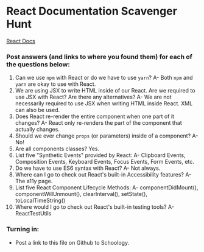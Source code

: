 # React Documentation Scavenger Hunt

[React Docs](https://facebook.github.io/react/docs/hello-world.html)

### Post answers (and links to where you found them) for each of the questions below:

1. Can we use `npm` with React or do we have to use `yarn`?
A- Both `npm` and `yarn` are okay to use with React.
2. We are using JSX to write HTML inside of our React. Are we required to use JSX with React? Are there any alternatives?
A- We are not necessarily required to use JSX when writing HTML inside React. XML can also be used.
3. Does React re-render the entire component when one part of it changes?
A- React only re-renders the part of the component that actually changes.
4. Should we ever change `props` (or parameters) inside of a component? 
A- No!
5. Are all components classes? 
Yes.
6. List five "Synthetic Events" provided by React:
A- Clipboard Events, Composition Events, Keyboard Events, Focus Events, Form Events, etc.
7. Do we have to use ES6 syntax with React?
A- Not always.
8. Where can I go to check out React's built-in Accessibility features?
A- The a11y page.
9. List five React Component Lifecycle Methods:
A- componentDidMount(), componentWillUnmount(), clearInterval(), setState(), toLocalTimeString()
10. Where would I go to check out React's built-in testing tools?
A- ReactTestUtils

### Turning in:

* Post a link to this file on Github to Schoology.
